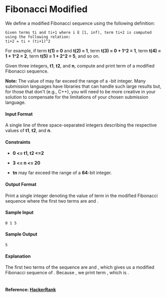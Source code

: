 Fibonacci Modified
==================
We define a modified Fibonacci sequence using the following definition:
```
Given terms ti and ti+1 where i E [1, inf), term ti+2 is computed using the following relation:
ti+2 = ti + (ti+1)^2
```
For example, if term **t(1) = 0** and **t(2) = 1**, term **t(3) = 0 + 1^2 = 1**, term **t(4) = 1 + 1^2 = 2**, term **t(5) = 1 + 2^2 = 5**, and so on.

Given three integers, **t1**, **t2**, and **n**, compute and print term  of a modified Fibonacci sequence.

**Note:** The value of  may far exceed the range of a -bit integer. Many submission languages have libraries that can handle such large results but, for those that don't (e.g., C++), you will need to be more creative in your solution to compensate for the limitations of your chosen submission language.

#### Input Format

A single line of three space-separated integers describing the respective values of **t1**, **t2**, and **n**.

#### Constraints
- **0 <= t1, t2 <=2**

- **3 <= n <= 20**

- **tn** may far exceed the range of a **64**-bit integer.
#### Output Format

Print a single integer denoting the value of term  in the modified Fibonacci sequence where the first two terms are  and .

#### Sample Input
```
0 1 5
```
#### Sample Output
```
5
```
#### Explanation

The first two terms of the sequence are  and , which gives us a modified Fibonacci sequence of . Because , we print term , which is .
<br>
<br>
#### Reference: [HackerRank](https://www.hackerrank.com/challenges/fibonacci-modified)
